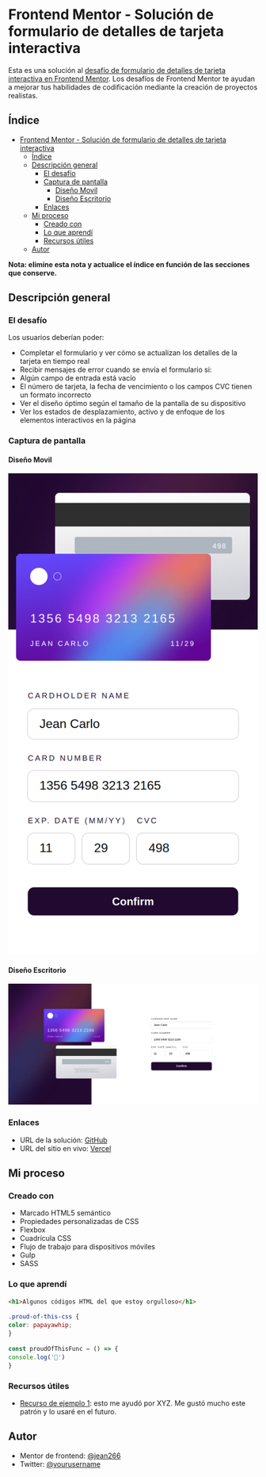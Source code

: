 # Frontend Mentor - Solución de formulario de detalles de tarjeta interactiva

Esta es una solución al [desafío de formulario de detalles de tarjeta interactiva en Frontend Mentor](https://www.frontendmentor.io/challenges/interactive-card-details-form-XpS8cKZDWw). Los desafíos de Frontend Mentor te ayudan a mejorar tus habilidades de codificación mediante la creación de proyectos realistas.

## Índice

- [Frontend Mentor - Solución de formulario de detalles de tarjeta interactiva](#frontend-mentor---solución-de-formulario-de-detalles-de-tarjeta-interactiva)
  - [Índice](#índice)
  - [Descripción general](#descripción-general)
    - [El desafío](#el-desafío)
    - [Captura de pantalla](#captura-de-pantalla)
      - [Diseño Movil](#diseño-movil)
      - [Diseño Escritorio](#diseño-escritorio)
    - [Enlaces](#enlaces)
  - [Mi proceso](#mi-proceso)
    - [Creado con](#creado-con)
    - [Lo que aprendí](#lo-que-aprendí)
    - [Recursos útiles](#recursos-útiles)
  - [Autor](#autor)

**Nota: elimine esta nota y actualice el índice en función de las secciones que conserve.**

## Descripción general

### El desafío

Los usuarios deberían poder:

- Completar el formulario y ver cómo se actualizan los detalles de la tarjeta en tiempo real
- Recibir mensajes de error cuando se envía el formulario si:
- Algún campo de entrada está vacío
- El número de tarjeta, la fecha de vencimiento o los campos CVC tienen un formato incorrecto
- Ver el diseño óptimo según el tamaño de la pantalla de su dispositivo
- Ver los estados de desplazamiento, activo y de enfoque de los elementos interactivos en la página

### Captura de pantalla

#### Diseño Movil
![](./Mobile-desing.png)

#### Diseño Escritorio
![](./Desktop-desing.png)

### Enlaces

- URL de la solución: [GitHub](https://github.com/jean266/formulario_tarjeta_bancaria)
- URL del sitio en vivo: [Vercel](https://formulario-tarjeta-bancaria.vercel.app/)

## Mi proceso

### Creado con

- Marcado HTML5 semántico
- Propiedades personalizadas de CSS
- Flexbox
- Cuadrícula CSS
- Flujo de trabajo para dispositivos móviles
- Gulp
- SASS

### Lo que aprendí

```html
<h1>Algunos códigos HTML del que estoy orgulloso</h1>
```
```css
.proud-of-this-css {
color: papayawhip;
}
```
```js
const proudOfThisFunc = () => {
console.log('🎉')
}
```

### Recursos útiles

- [Recurso de ejemplo 1](https://www.example.com): esto me ayudó por XYZ. Me gustó mucho este patrón y lo usaré en el futuro.


## Autor

- Mentor de frontend: [@jean266](https://www.frontendmentor.io/profile/jean266)
- Twitter: [@yourusername](https://www.twitter.com/)

